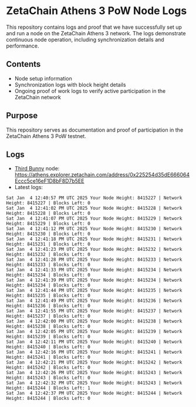 # ZetaChain Athens 3 PoW Node Logs
This repository contains logs and proof that we have successfully set up and run a node on the ZetaChain Athens 3 network. The logs demonstrate continuous node operation, including synchronization details and performance.

## Contents
- Node setup information
- Synchronization logs with block height details
- Ongoing proof of work logs to verify active participation in the ZetaChain network

## Purpose
This repository serves as documentation and proof of participation in the ZetaChain Athens 3 PoW testnet.

## Logs

- [Third Bunny](https://thirdbunny.xyz/) node: https://athens.explorer.zetachain.com/address/0x225254d35dE666064Eccc5ce16eF1D8bF8D7b5EE
- Latest logs:
```
Sat Jan  4 12:40:57 PM UTC 2025 Your Node Height: 8415227 | Network Height: 8415227 | Blocks Left: 0
Sat Jan  4 12:41:02 PM UTC 2025 Your Node Height: 8415228 | Network Height: 8415228 | Blocks Left: 0
Sat Jan  4 12:41:07 PM UTC 2025 Your Node Height: 8415229 | Network Height: 8415229 | Blocks Left: 0
Sat Jan  4 12:41:12 PM UTC 2025 Your Node Height: 8415230 | Network Height: 8415230 | Blocks Left: 0
Sat Jan  4 12:41:18 PM UTC 2025 Your Node Height: 8415231 | Network Height: 8415231 | Blocks Left: 0
Sat Jan  4 12:41:23 PM UTC 2025 Your Node Height: 8415232 | Network Height: 8415232 | Blocks Left: 0
Sat Jan  4 12:41:28 PM UTC 2025 Your Node Height: 8415233 | Network Height: 8415233 | Blocks Left: 0
Sat Jan  4 12:41:33 PM UTC 2025 Your Node Height: 8415234 | Network Height: 8415234 | Blocks Left: 0
Sat Jan  4 12:41:39 PM UTC 2025 Your Node Height: 8415234 | Network Height: 8415234 | Blocks Left: 0
Sat Jan  4 12:41:44 PM UTC 2025 Your Node Height: 8415235 | Network Height: 8415235 | Blocks Left: 0
Sat Jan  4 12:41:49 PM UTC 2025 Your Node Height: 8415236 | Network Height: 8415236 | Blocks Left: 0
Sat Jan  4 12:41:55 PM UTC 2025 Your Node Height: 8415237 | Network Height: 8415237 | Blocks Left: 0
Sat Jan  4 12:42:00 PM UTC 2025 Your Node Height: 8415238 | Network Height: 8415238 | Blocks Left: 0
Sat Jan  4 12:42:05 PM UTC 2025 Your Node Height: 8415239 | Network Height: 8415239 | Blocks Left: 0
Sat Jan  4 12:42:11 PM UTC 2025 Your Node Height: 8415240 | Network Height: 8415240 | Blocks Left: 0
Sat Jan  4 12:42:16 PM UTC 2025 Your Node Height: 8415241 | Network Height: 8415241 | Blocks Left: 0
Sat Jan  4 12:42:21 PM UTC 2025 Your Node Height: 8415242 | Network Height: 8415242 | Blocks Left: 0
Sat Jan  4 12:42:26 PM UTC 2025 Your Node Height: 8415243 | Network Height: 8415243 | Blocks Left: 0
Sat Jan  4 12:42:32 PM UTC 2025 Your Node Height: 8415243 | Network Height: 8415244 | Blocks Left: 1
Sat Jan  4 12:42:37 PM UTC 2025 Your Node Height: 8415244 | Network Height: 8415244 | Blocks Left: 0
```
